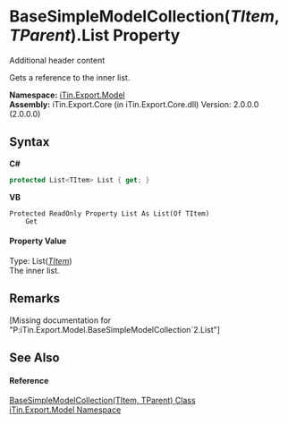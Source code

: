 # BaseSimpleModelCollection(*TItem*, *TParent*).List Property 
Additional header content 

Gets a reference to the inner list.

**Namespace:**&nbsp;<a href="N_iTin_Export_Model">iTin.Export.Model</a><br />**Assembly:**&nbsp;iTin.Export.Core (in iTin.Export.Core.dll) Version: 2.0.0.0 (2.0.0.0)

## Syntax

**C#**<br />
``` C#
protected List<TItem> List { get; }
```

**VB**<br />
``` VB
Protected ReadOnly Property List As List(Of TItem)
	Get
```


#### Property Value
Type: List(<a href="T_iTin_Export_Model_BaseSimpleModelCollection_2">*TItem*</a>)<br />The inner list.

## Remarks
\[Missing <remarks> documentation for "P:iTin.Export.Model.BaseSimpleModelCollection`2.List"\]

## See Also


#### Reference
<a href="T_iTin_Export_Model_BaseSimpleModelCollection_2">BaseSimpleModelCollection(TItem, TParent) Class</a><br /><a href="N_iTin_Export_Model">iTin.Export.Model Namespace</a><br />